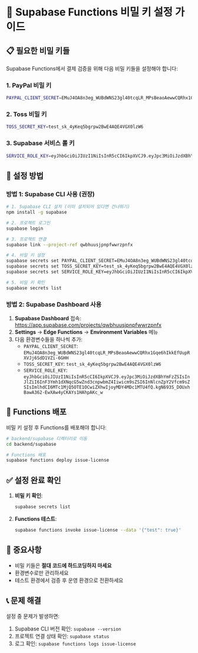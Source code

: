 # 🔐 Supabase Functions 비밀 키 설정 가이드

## 📋 필요한 비밀 키들

Supabase Functions에서 결제 검증을 위해 다음 비밀 키들을 설정해야 합니다:

### 1. PayPal 비밀 키
```bash
PAYPAL_CLIENT_SECRET=EMuJ4OA8n3eg_WUBdWNS23gl40tcqLR_MPsBeaoAewwCQRhx1Gqe6hIkkEfUupRXVJj6SdD1VZi-6GHH
```

### 2. Toss 비밀 키
```bash
TOSS_SECRET_KEY=test_sk_4yKeq5bgrpw2BwE4AQE4VGX0lzW6
```

### 3. Supabase 서비스 롤 키
```bash
SERVICE_ROLE_KEY=eyJhbGciOiJIUzI1NiIsInR5cCI6IkpXVCJ9.eyJpc3MiOiJzdXBhYmFzZSIsInJlZiI6InF3Ymh1dXNqcG5wZnd3cnpwbmZ4Iiwicm9sZSI6InNlcnZpY2Vfcm9sZSIsImlhdCI6MTc1MjQ5OTE1OCwiZXhwIjoyMDY4MDc1MTU4fQ.kgN693S_DOUxhBawA362-EwXAw4yCKAYs1HAhpAKc_w
```

## 🚀 설정 방법

### 방법 1: Supabase CLI 사용 (권장)

```bash
# 1. Supabase CLI 설치 (이미 설치되어 있다면 건너뛰기)
npm install -g supabase

# 2. 프로젝트 로그인
supabase login

# 3. 프로젝트 연결
supabase link --project-ref qwbhuusjpnpfwwrzpnfx

# 4. 비밀 키 설정
supabase secrets set PAYPAL_CLIENT_SECRET=EMuJ4OA8n3eg_WUBdWNS23gl40tcqLR_MPsBeaoAewwCQRhx1Gqe6hIkkEfUupRXVJj6SdD1VZi-6GHH
supabase secrets set TOSS_SECRET_KEY=test_sk_4yKeq5bgrpw2BwE4AQE4VGX0lzW6
supabase secrets set SERVICE_ROLE_KEY=eyJhbGciOiJIUzI1NiIsInR5cCI6IkpXVCJ9.eyJpc3MiOiJzdXBhYmFzZSIsInJlZiI6InF3Ymh1dXNqcG5wZnd3cnpwbmZ4Iiwicm9sZSI6InNlcnZpY2Vfcm9sZSIsImlhdCI6MTc1MjQ5OTE1OCwiZXhwIjoyMDY4MDc1MTU4fQ.kgN693S_DOUxhBawA362-EwXAw4yCKAYs1HAhpAKc_w

# 5. 비밀 키 확인
supabase secrets list
```

### 방법 2: Supabase Dashboard 사용

1. **Supabase Dashboard** 접속: https://app.supabase.com/projects/qwbhuusjpnpfwwrzpnfx
2. **Settings** → **Edge Functions** → **Environment Variables** 메뉴
3. 다음 환경변수들을 하나씩 추가:
   - `PAYPAL_CLIENT_SECRET`: `EMuJ4OA8n3eg_WUBdWNS23gl40tcqLR_MPsBeaoAewwCQRhx1Gqe6hIkkEfUupRXVJj6SdD1VZi-6GHH`
   - `TOSS_SECRET_KEY`: `test_sk_4yKeq5bgrpw2BwE4AQE4VGX0lzW6`
   - `SERVICE_ROLE_KEY`: `eyJhbGciOiJIUzI1NiIsInR5cCI6IkpXVCJ9.eyJpc3MiOiJzdXBhYmFzZSIsInJlZiI6InF3Ymh1dXNqcG5wZnd3cnpwbmZ4Iiwicm9sZSI6InNlcnZpY2Vfcm9sZSIsImlhdCI6MTc1MjQ5OTE1OCwiZXhwIjoyMDY4MDc1MTU4fQ.kgN693S_DOUxhBawA362-EwXAw4yCKAYs1HAhpAKc_w`

## 🔧 Functions 배포

비밀 키 설정 후 Functions를 배포해야 합니다:

```bash
# backend/supabase 디렉터리로 이동
cd backend/supabase

# Functions 배포
supabase functions deploy issue-license
```

## ✅ 설정 완료 확인

1. **비밀 키 확인**:
   ```bash
   supabase secrets list
   ```

2. **Functions 테스트**:
   ```bash
   supabase functions invoke issue-license --data '{"test": true}'
   ```

## 🚨 중요사항

- 비밀 키들은 **절대 코드에 하드코딩하지 마세요**
- 환경변수로만 관리하세요
- 테스트 환경에서 검증 후 운영 환경으로 전환하세요

## 📞 문제 해결

설정 중 문제가 발생하면:
1. Supabase CLI 버전 확인: `supabase --version`
2. 프로젝트 연결 상태 확인: `supabase status`
3. 로그 확인: `supabase functions logs issue-license` 